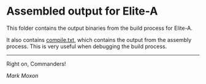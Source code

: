 # Assembled output for Elite-A

This folder contains the output binaries from the build process for Elite-A.

It also contains [compile.txt](compile.txt), which contains the output from the assembly process. This is very useful when debugging the build process.

---

Right on, Commanders!

_Mark Moxon_